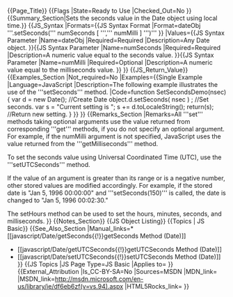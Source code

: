 {{Page_Title}}
{{Flags
|State=Ready to Use
|Checked_Out=No
}}
{{Summary_Section|Sets the seconds value in the Date object using local time.}}
{{JS_Syntax
|Formats={{JS Syntax Format
|Format=dateObj '''.setSeconds(''' numSeconds [ ''',''' numMilli ] ''')'''
}}
|Values={{JS Syntax Parameter
|Name=dateObj
|Required=Required
|Description=Any Date object.
}}{{JS Syntax Parameter
|Name=numSeconds
|Required=Required
|Description=A numeric value equal to the seconds value.
}}{{JS Syntax Parameter
|Name=numMilli
|Required=Optional
|Description=A numeric value equal to the milliseconds value.
}}
}}
{{JS_Return_Value}}
{{Examples_Section
|Not_required=No
|Examples={{Single Example
|Language=JavaScript
|Description=The following example illustrates the use of the '''setSeconds''' method.
|Code=function SetSecondsDemo(nsec){
    var d = new Date();         //Create Date object.d.setSeconds( nsec ) ;         //Set seconds.
    var s = "Current setting is ";
    s += d.toLocaleString();
    return(s);                  //Return new setting.
 }
}}
}}
{{Remarks_Section
|Remarks=All '''set''' methods taking optional arguments use the value returned from corresponding '''get''' methods, if you do not specify an optional argument. For example, if the numMilli argument is not specified, JavaScript uses the value returned from the '''getMilliseconds''' method.

To set the seconds value using Universal Coordinated Time (UTC), use the '''setUTCSeconds''' method.

If the value of an argument is greater than its range or is a negative number, other stored values are modified accordingly. For example, if the stored date is "Jan 5, 1996 00:00:00" and '''setSeconds(150)''' is called, the date is changed to "Jan 5, 1996 00:02:30."

The setHours method can be used to set the hours, minutes, seconds, and milliseconds.
}}
{{Notes_Section}}
{{JS Object Listing}}
{{Topics | JS Basic}}
{{See_Also_Section
|Manual_links=* [[javascript/Date/getSeconds{{!}}getSeconds Method (Date)]]
* [[javascript/Date/getUTCSeconds{{!}}getUTCSeconds Method (Date)]]
* [[javascript/Date/setUTCSeconds{{!}}setUTCSeconds Method (Date)]]
}}
{{JS Topics
|JS Page Type=JS Basic
|Applies to=
}}
{{External_Attribution
|Is_CC-BY-SA=No
|Sources=MSDN
|MDN_link=
|MSDN_link=http://msdn.microsoft.com/en-us/library/ie/df6eb6zf(v=vs.94).aspx
|HTML5Rocks_link=
}}